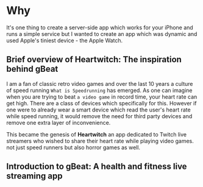 # Why

It's one thing to create a server-side app which works for your iPhone and runs a simple service but I wanted to create an app which was dynamic and used Apple's tiniest device - the Apple Watch.


## Brief overview of Heartwitch: The inspiration behind gBeat


I am a fan of classic retro video games and over the last 10 years a culture of speed running `What is Speedrunning` has emerged. As one can imagine when you are trying to beat `a video game` in record time, your heart rate can get high. There are a class of devices which specifically for this. However if one were to already wear a smart device which read the user's heart rate while speed running, it would remove the need for third party devices and remove one extra layer of inconvenience. 

This became the genesis of **Heartwitch** an app dedicated to Twitch live streamers who wished to share their heart rate while playing video games. not just speed runners but also horror games as well.

## Introduction to gBeat: A health and fitness live streaming app

